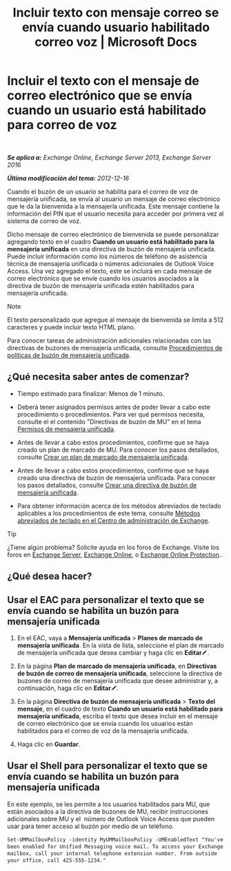 ﻿---
title: 'Incluir texto con mensaje correo se envía cuando usuario habilitado correo voz | Microsoft Docs'
TOCTitle: Incluir el texto con el mensaje de correo electrónico que se envía cuando un usuario está habilitado para correo de voz
ms:assetid: 3e8292fb-0cdb-445d-8048-a59af7c38d63
ms:mtpsurl: https://technet.microsoft.com/es-es/library/Bb201679(v=EXCHG.150)
ms:contentKeyID: 51406492
ms.date: 05/22/2018
mtps_version: v=EXCHG.150
ms.translationtype: MT
---

# Incluir el texto con el mensaje de correo electrónico que se envía cuando un usuario está habilitado para correo de voz

 

_**Se aplica a:** Exchange Online, Exchange Server 2013, Exchange Server 2016_

_**Última modificación del tema:** 2012-12-16_

Cuando el buzón de un usuario se habilita para el correo de voz de mensajería unificada, se envía al usuario un mensaje de correo electrónico que le da la bienvenida a la mensajería unificada. Este mensaje contiene la información del PIN que el usuario necesita para acceder por primera vez al sistema de correo de voz.

Dicho mensaje de correo electrónico de bienvenida se puede personalizar agregando texto en el cuadro **Cuando un usuario está habilitado para la mensajería unificada** en una directiva de buzón de mensajería unificada. Puede incluir información como los números de teléfono de asistencia técnica de mensajería unificada o números adicionales de Outlook Voice Access. Una vez agregado el texto, este se incluirá en cada mensaje de correo electrónico que se envíe cuando los usuarios asociados a la directiva de buzón de mensajería unificada estén habilitados para mensajería unificada.


> [!NOTE]
> El texto personalizado que agregue al mensaje de bienvenida se limita a 512 caracteres y puede incluir texto HTML plano.



Para conocer tareas de administración adicionales relacionadas con las directivas de buzones de mensajería unificada, consulte [Procedimientos de políticas de buzón de mensajería unificada](um-mailbox-policy-procedures-exchange-2013-help.md).

## ¿Qué necesita saber antes de comenzar?

  - Tiempo estimado para finalizar: Menos de 1 minuto.

  - Deberá tener asignados permisos antes de poder llevar a cabo este procedimiento o procedimientos. Para ver qué permisos necesita, consulte el el contenido "Directivas de buzón de MU" en el tema [Permisos de mensajería unificada](unified-messaging-permissions-exchange-2013-help.md).

  - Antes de llevar a cabo estos procedimientos, confirme que se haya creado un plan de marcado de MU. Para conocer los pasos detallados, consulte [Crear un plan de marcado de mensajería unificada](create-a-um-dial-plan-exchange-2013-help.md).

  - Antes de llevar a cabo estos procedimientos, confirme que se haya creado una directiva de buzón de mensajería unificada. Para conocer los pasos detallados, consulte [Crear una directiva de buzón de mensajería unificada](create-a-um-mailbox-policy-exchange-2013-help.md).

  - Para obtener información acerca de los métodos abreviados de teclado aplicables a los procedimientos de este tema, consulte [Métodos abreviados de teclado en el Centro de administración de Exchange](keyboard-shortcuts-in-the-exchange-admin-center-exchange-online-protection-help.md).


> [!TIP]
> ¿Tiene algún problema? Solicite ayuda en los foros de Exchange. Visite los foros en <A href="https://go.microsoft.com/fwlink/p/?linkid=60612">Exchange Server</A>, <A href="https://go.microsoft.com/fwlink/p/?linkid=267542">Exchange Online</A>, o <A href="https://go.microsoft.com/fwlink/p/?linkid=285351">Exchange Online Protection</A>..



## ¿Qué desea hacer?

## Usar el EAC para personalizar el texto que se envía cuando se habilita un buzón para mensajería unificada

1.  En el EAC, vaya a **Mensajería unificada** \> **Planes de marcado de mensajería unificada**. En la vista de lista, seleccione el plan de marcado de mensajería unificada que desea cambiar y haga clic en **Editar**![Icono Editar](images/Bb124582.6f53ccb2-1f13-4c02-bea0-30690e6ea71d(EXCHG.150).gif "Icono Editar").

2.  En la página **Plan de marcado de mensajería unificada**, en **Directivas de buzón de correo de mensajería unificada**, seleccione la directiva de buzones de correo de mensajería unificada que desee administrar y, a continuación, haga clic en **Editar**![Icono Editar](images/Bb124582.6f53ccb2-1f13-4c02-bea0-30690e6ea71d(EXCHG.150).gif "Icono Editar").

3.  En la página **Directiva de buzón de mensajería unificada** \> **Texto del mensaje**, en el cuadro de texto **Cuando un usuario está habilitado para mensajería unificada**, escriba el texto que desea incluir en el mensaje de correo electrónico que se envía cuando los usuarios están habilitados para el correo de voz de la mensajería unificada.

4.  Haga clic en **Guardar**.

## Usar el Shell para personalizar el texto que se envía cuando se habilita un buzón para mensajería unificada

En este ejemplo, se les permite a los usuarios habilitados para MU, que están asociados a la directiva de buzones de MU, recibir instrucciones adicionales sobre MU y el  número de Outlook Voice Access que pueden usar para tener acceso al buzón por medio de un teléfono.

    Set-UMMailboxPolicy -identity MyUMMailboxPolicy -UMEnabledText "You've been enabled for Unified Messaging voice mail. To access your Exchange mailbox, call your internal telephone extension number. From outside your office, call 425-555-1234."

